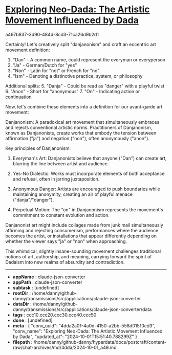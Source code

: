 # [Exploring Neo-Dada: The Artistic Movement Influenced by Dada](https://claude.ai/chat/4dda2a01-4a0d-4150-a2bb-558d01510cd3)

a497b837-3d90-484d-8cd3-71ca26d9b2d1

 Certainly! Let's creatively split "danjanonism" and craft an eccentric art movement definition:

1. "Dan" - A common name, could represent the everyman or everyperson
2. "Ja" - German/Dutch for "yes"
3. "Non" - Latin for "not" or French for "no"
4. "Ism" - Denoting a distinctive practice, system, or philosophy

Additional splits:
5. "Danja" - Could be read as "danger" with a playful twist
6. "Anon" - Short for "anonymous"
7. "On" - Indicating action or continuation

Now, let's combine these elements into a definition for our avant-garde art movement:

Danjanonism: A paradoxical art movement that simultaneously embraces and rejects conventional artistic norms. Practitioners of Danjanonism, known as Danjanonists, create works that embody the tension between affirmation ("ja") and negation ("non"), often anonymously ("anon"). 

Key principles of Danjanonism:

1. Everyman's Art: Danjanonists believe that anyone ("Dan") can create art, blurring the line between artist and audience.

2. Yes-No Dialectic: Works must incorporate elements of both acceptance and refusal, often in jarring juxtaposition.

3. Anonymous Danger: Artists are encouraged to push boundaries while maintaining anonymity, creating an air of playful menace ("danja"/"danger").

4. Perpetual Motion: The "on" in Danjanonism represents the movement's commitment to constant evolution and action.

Danjanonist art might include collages made from junk mail simultaneously affirming and rejecting consumerism, performances where the audience becomes the artist, or installations that appear differently depending on whether the viewer says "ja" or "non" when approaching.

This whimsical, slightly insane-sounding movement challenges traditional notions of art, authorship, and meaning, carrying forward the spirit of Dadaism into new realms of absurdity and contradiction.

---

* **appName** : claude-json-converter
* **appPath** : claude-json-converter
* **subtask** : [undefined]
* **rootDir** : /home/danny/github-danny/transmissions/src/applications/claude-json-converter
* **dataDir** : /home/danny/github-danny/transmissions/src/applications/claude-json-converter/data
* **tags** : ccc10.ccc20.ccc30.ccc40.ccc50
* **done** : [undefined]
* **meta** : {
  "conv_uuid": "4dda2a01-4a0d-4150-a2bb-558d01510cd3",
  "conv_name": "Exploring Neo-Dada: The Artistic Movement Influenced by Dada",
  "updated_at": "2024-10-01T15:51:40.788299Z"
}
* **filepath** : /home/danny/github-danny/hyperdata/docs/postcraft/content-raw/chat-archives/md/4dda/2024-10-01_a49.md